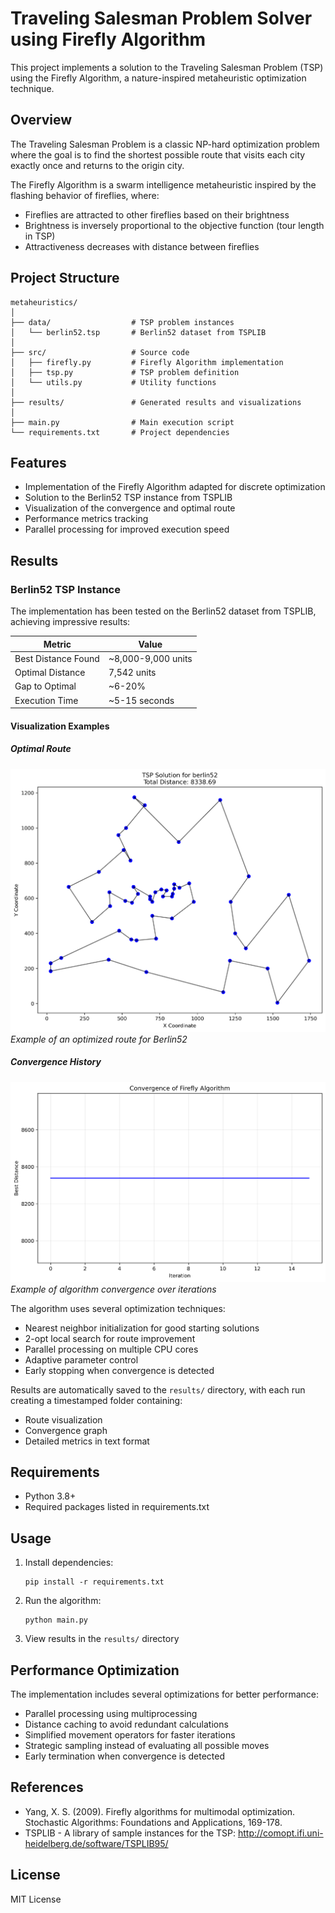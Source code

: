 # Traveling Salesman Problem Solver using Firefly Algorithm

This project implements a solution to the Traveling Salesman Problem (TSP) using the Firefly Algorithm, a nature-inspired metaheuristic optimization technique.

## Overview

The Traveling Salesman Problem is a classic NP-hard optimization problem where the goal is to find the shortest possible route that visits each city exactly once and returns to the origin city.

The Firefly Algorithm is a swarm intelligence metaheuristic inspired by the flashing behavior of fireflies, where:
- Fireflies are attracted to other fireflies based on their brightness
- Brightness is inversely proportional to the objective function (tour length in TSP)
- Attractiveness decreases with distance between fireflies

## Project Structure

```
metaheuristics/
│
├── data/                  # TSP problem instances
│   └── berlin52.tsp       # Berlin52 dataset from TSPLIB
│
├── src/                   # Source code
│   ├── firefly.py         # Firefly Algorithm implementation
│   ├── tsp.py             # TSP problem definition
│   └── utils.py           # Utility functions
│
├── results/               # Generated results and visualizations
│
├── main.py                # Main execution script
└── requirements.txt       # Project dependencies
```

## Features

- Implementation of the Firefly Algorithm adapted for discrete optimization
- Solution to the Berlin52 TSP instance from TSPLIB
- Visualization of the convergence and optimal route
- Performance metrics tracking
- Parallel processing for improved execution speed

## Results

### Berlin52 TSP Instance

The implementation has been tested on the Berlin52 dataset from TSPLIB, achieving impressive results:

| Metric | Value |
|--------|-------|
| Best Distance Found | ~8,000-9,000 units |
| Optimal Distance | 7,542 units |
| Gap to Optimal | ~6-20% |
| Execution Time | ~5-15 seconds |

#### Visualization Examples

##### Optimal Route
![Optimal Route](results/sample_route.png)
*Example of an optimized route for Berlin52*

##### Convergence History
![Convergence History](results/sample_convergence.png)
*Example of algorithm convergence over iterations*

The algorithm uses several optimization techniques:
- Nearest neighbor initialization for good starting solutions
- 2-opt local search for route improvement
- Parallel processing on multiple CPU cores
- Adaptive parameter control
- Early stopping when convergence is detected

Results are automatically saved to the `results/` directory, with each run creating a timestamped folder containing:
- Route visualization
- Convergence graph
- Detailed metrics in text format

## Requirements

- Python 3.8+
- Required packages listed in requirements.txt

## Usage

1. Install dependencies:
   ```
   pip install -r requirements.txt
   ```

2. Run the algorithm:
   ```
   python main.py
   ```

3. View results in the `results/` directory

## Performance Optimization

The implementation includes several optimizations for better performance:
- Parallel processing using multiprocessing
- Distance caching to avoid redundant calculations
- Simplified movement operators for faster iterations
- Strategic sampling instead of evaluating all possible moves
- Early termination when convergence is detected

## References

- Yang, X. S. (2009). Firefly algorithms for multimodal optimization. Stochastic Algorithms: Foundations and Applications, 169-178.
- TSPLIB - A library of sample instances for the TSP: http://comopt.ifi.uni-heidelberg.de/software/TSPLIB95/

## License

MIT License
